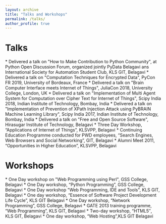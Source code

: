 ```yaml
---
layout: archive
title: "Talks and Workshops"
permalink: /talks/
author_profile: true
---
```

<h1>Talks</h1>
* Delivered a talk on "How to Make Contribution to Python Community", at Python Open Discussion Forum, organized jointly PyData Belagavi ans International Society for Automation Student Club, KLS GIT, Belagavi
* Delivered a talk on "Computation Techniques for Encrypted Data", PyCon FR 2019, University of Bordeaux, France 
* Delivered a talk on "Brain Computer Interface meets Internet of Things", JuliaCon 2018, University College, London, UK
* Delivered a talk on "Implementation of Multi Agent System for Computation over Cipher Text for Internet of Things", Scipy India 2018, Indian Institute of Technology, Bombay, India
* Delivered a talk on "Implementation of Prevention of XPath Injection Attack using PyBRAIN Machine Learning Library", Scipy India 2017, Indian Institute of Technology, Bombay, India
* Delivered a talk on "Free and Open Source Software", Hirasugar Institute of Technology, Belagavi
* Three Day Workshop, “Applications of Internet of Things”, KLSVPP, Belagavi
*	Continuing Education Programme conducted for PWD employees, “Search Engines, Web Browsers and Social Networking”, GIT, Belagavi
*	Alumni Meet 2011, “Opportunities in Higher Education”, KLSVPP, Belagavi

<h1>Workshops</h1>
* One Day workshop on "Web Programming using Perl", GSS College, Belagavi
*	One Day workshop, “Python Programming”, GSS College, Belagavi
* One Day workshop "Web Programming, IDE and Tools", KLS GIT, Belagavi
*	One day workshop, “Essence of Software Project Development Life Cycle”, KLS GIT Belagavi
* One Day workshop, “Network Programming”, GSS College, Belagavi
*	GATE 2013 training programme, “Web Programming”, KLS GIT, Belagavi
*	Two-day workshop, “HTML5″, KLS GIT, Belagavi
*	One day workshop, “Web Hosting”,KLS GIT Belagavi

